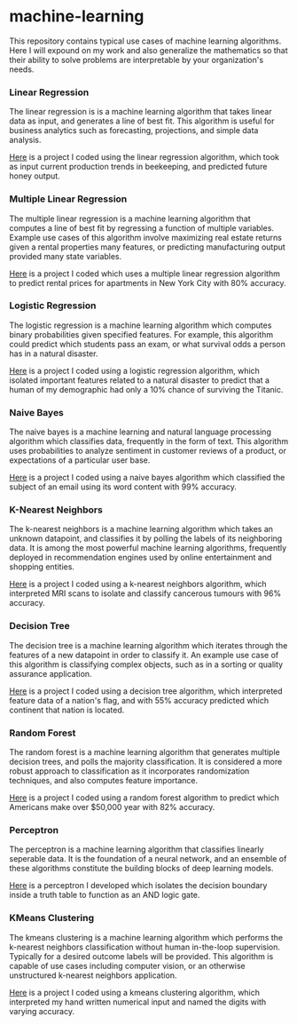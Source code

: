 # machine-learning

This repository contains typical use cases of machine learning algorithms. Here I will expound on my work and also generalize the mathematics so that their ability to solve problems are interpretable by your organization's needs.

### Linear Regression
The linear regression is is a machine learning algorithm that takes linear data as input, and generates a line of best fit.
This algorithm is useful for business analytics such as forecasting, projections, and simple data analysis.

[Here](https://github.com/nwoodr94/machine-learning/blob/master/Linear-Regression-scikit-learn.ipynb) is a project I coded using the linear regression algorithm, which took as input current production trends in beekeeping, and predicted future honey output.

### Multiple Linear Regression
The multiple linear regression is a machine learning algorithm that computes a line of best fit by regressing a function of multiple variables. Example use cases of this algorithm involve maximizing real estate returns given a rental properties many features, or predicting manufacturing output provided many state variables.

[Here](https://github.com/nwoodr94/machine-learning/blob/master/Multiple-Linear-Regression-scikit-learn.ipynb) is a project I coded which uses a multiple linear regression algorithm to predict rental prices for apartments in New York City with 80% accuracy.

### Logistic Regression
The logistic regression is a machine learning algorithm which computes binary probabilities given specified features. For example, this algorithm could predict which students pass an exam, or what survival odds a person has in a natural disaster.

[Here](https://github.com/nwoodr94/machine-learning/blob/master/Logistic-Regression-scikit-learn.ipynb) is a project I coded using a logistic regression algorithm, which isolated important features related to a natural disaster to predict that a human of my demographic had only a 10% chance of surviving the Titanic.

### Naive Bayes
The naive bayes is a machine learning and natural language processing algorithm which classifies data, frequently in the form of text. This algorithm uses probabilities to analyze sentiment in customer reviews of a product, or expectations of a particular user base.

[Here](https://github.com/nwoodr94/machine-learning/blob/master/Naive-Bayes-scikit-learn.ipynb) is a project I coded using a naive bayes algorithm which classified the subject of an email using its word content with 99% accuracy. 

### K-Nearest Neighbors
The k-nearest neighbors is a machine learning algorithm which takes an unknown datapoint, and classifies it by polling the labels of its neighboring data. It is among the most powerful machine learning algorithms, frequently deployed in recommendation engines used by online entertainment and shopping entities.

[Here](https://github.com/nwoodr94/machine-learning/blob/master/K-Nearest-Neighbors-scikit-learn.ipynb) is a project I coded using a k-nearest neighbors algorithm, which interpreted MRI scans to isolate and classify cancerous tumours with 96% accuracy.

### Decision Tree
The decision tree is a machine learning algorithm which iterates through the features of a new datapoint in order to classify it. An example use case of this algorithm is classifying complex objects, such as in a sorting or quality assurance application.

[Here](https://github.com/nwoodr94/machine-learning/blob/master/Decision-Tree-scikit-learn.ipynb) is a project I coded using a decision tree algorithm, which interpreted feature data of a nation's flag, and with 55% accuracy predicted which continent that nation is located.

### Random Forest
The random forest is a machine learning algorithm that generates multiple decision trees, and polls the majority classification. It is considered a more robust approach to classification as it incorporates randomization techniques, and also computes feature importance. 

[Here](https://github.com/nwoodr94/machine-learning/blob/master/Random-Forest-scikit-learn.ipynb) is a project I coded using a random forest algorithm to predict which Americans make over $50,000 year with 82% accuracy.

### Perceptron
The perceptron is a machine learning algorithm that classifies linearly seperable data. It is the foundation of a neural network, and an ensemble of these algorithms constitute the building blocks of deep learning models.

[Here](https://github.com/nwoodr94/machine-learning/blob/master/Perceptron-scikit-learn.ipynb) is a perceptron I developed which isolates the decision boundary inside a truth table to function as an AND logic gate.

### KMeans Clustering
The kmeans clustering is a machine learning algorithm which performs the k-nearest neighbors classification without human in-the-loop supervision. Typically for a desired outcome labels will be provided. This algorithm is capable of use cases including computer vision, or an otherwise unstructured k-nearest neighbors application.

[Here](https://github.com/nwoodr94/machine-learning/blob/master/KMeans-Clustering-scikit-learn.ipynb) is a project I coded using a kmeans clustering algorithm, which interpreted my hand written numerical input and named the digits with varying accuracy.
